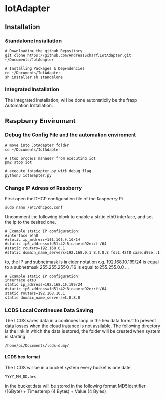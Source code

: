 # IotAdapter

## Installation

### Standalone Installation
```
# Downloading the github Repository
git clone https://github.com/AndreasScharf/IotAdapter.git ~/Documents/IotAdapter

# Installing Packages & Dependencies
cd ~/Documents/IotAdapter
sh installer.sh standalone
```

### Integrated Installation
The Integrated Installation, will be done automaticlly be the frapp Automation Installation.

## Raspberry Enviroment
### Debug the Config File and the automation enviroment
```
# move into IotAdapter folder
cd ~/Documents/IotAdapter

# stop process manager from executing iot
pm2 stop iot

# execute iotadapter.py with debug flag
python3 iotadapter.py

```

### Change IP Adress of Raspberry
First open the DHCP configuration file of the Raspberry Pi
```
sudo nano /etc/dhcpcd.conf
```

Uncomment the following block to enable a static eth0 interface, and set the ip to the desired one.
```
# Example static IP configuration:
#interface eth0
#static ip_address=192.168.0.10/24
#static ip6_address=fd51:42f8:caae:d92e::ff/64
#static routers=192.168.0.1
#static domain_name_servers=192.168.0.1 8.8.8.8 fd51:42f8:caae:d92e::1
```

to, the IP and subnetmask is in cider notation e.g. 192.168.10.199/24 is equal to a subnetmask 255.255.255.0 /16 is equal to 255.255.0.0 ...

```
# Example static IP configuration:
interface eth0
static ip_address=192.168.10.199/24
#static ip6_address=fd51:42f8:caae:d92e::ff/64
static routers=192.168.10.1
static domain_name_servers=8.8.8.8
```

### LCDS Local Contineues Data Saving
The LCDS saves data in a continues loop in the hex data format to prevent data losses when the cloud instance is not available.
The following directory is the link in which the data is stored, the folder will be created when system is starting

```
/home/pi/Documents/lcds-dump/
```
#### LCDS hex format 
The LCDS will be in a bucket system every bucket is one date 
```
YYYY_MM_DD.hex 
```
in the bucket data will be stored in the following format
MD5Identifier (16Byte) + Timestemp (4 Bytes) + Value (4 Bytes) 